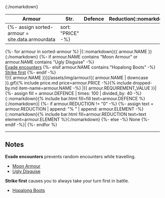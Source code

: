 |Armour|Str.|Defence|Reduction{::nomarkdown}<colgroup><col><col style="width: 32px;"><col style="width: 28%;"><col style="width: 28%;"></colgroup>{:/nomarkdown}|
|-|-|-|-|
{%- assign sorted-armour = site.data.armourdata | sort: "PRICE" -%}
{%- for armour in sorted-armour %}
  |{::nomarkdown}<span id="{{ armour.NAME | downcase | replace: ' ', '-' }}" class="record-name">{{ armour.NAME }}</span>{:/nomarkdown}
  {%- if armour.NAME contains "Moon Armour" or armour.NAME contains "Ugly Disguise" -%}
    <br /><span class="small-text"><a href="#evade-encounters">Evade encounters</a></span>
  {%- elsif armour.NAME contains "Hopalong Boots" -%}
    <br /><span class="small-text"><a href="#strike-first">Strike first</a></span>
  {%- endif -%}
  <br />![{{ armour.NAME }}](/assets/img/armour/{{ armour.NAME | downcase }}.gif){% include price.md price=armour.PRICE -%}{% include dropped-by.md item-name=armour.NAME -%}
  |{{ armour.REQUIREMENT_VALUE }}|
  {%- assign fill = armour.DEFENCE | times: 100 | divided_by: 40 -%}{::nomarkdown}{% include bar.html fill=fill text=armour.DEFENCE %}{:/nomarkdown}|
  {%- if armour.REDUCTION != "0" -%}
    {%- assign text = armour.REDUCTION | append: "% " | append: armour.ELEMENT -%}{::nomarkdown}{% include bar.html fill=armour.REDUCTION text=text element=armour.ELEMENT %}{:/nomarkdown}
  {%- else -%}
    <span class="quiet-text">None</span>
  {%- endif -%}|
{%- endfor %}

<div id="legend"><hr /></div>

## Notes

<span id="evade-encounters">**Evade encounters**</span> prevents random encounters while travelling.

- [Moon Armour](#moon-armour)
- [Ugly Disguise](#ugly-disguise)

<span id="strike-first">**Strike first**</span> causes you to always take your turn first in battle.

- [Hopalong Boots](#hopalong-boots)
